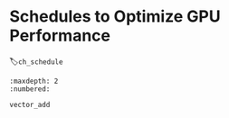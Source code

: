 # Schedules to Optimize GPU Performance
:label:`ch_schedule`


```toc
:maxdepth: 2
:numbered:

vector_add
```
